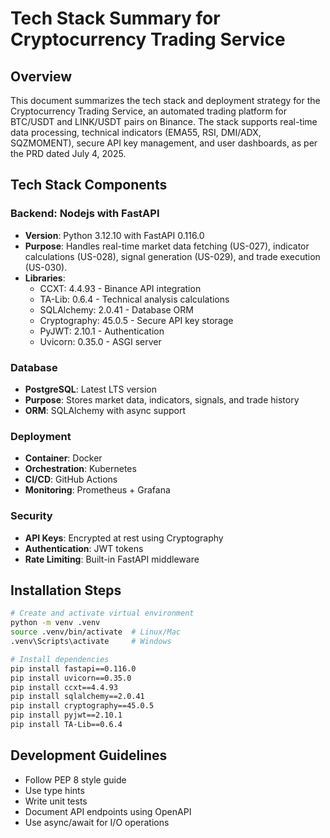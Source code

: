 # Tech Stack Summary for Cryptocurrency Trading Service

## Overview
This document summarizes the tech stack and deployment strategy for the Cryptocurrency Trading Service, an automated trading platform for BTC/USDT and LINK/USDT pairs on Binance. The stack supports real-time data processing, technical indicators (EMA55, RSI, DMI/ADX, SQZMOMENT), secure API key management, and user dashboards, as per the PRD dated July 4, 2025.

## Tech Stack Components

### Backend: Nodejs with FastAPI
- **Version**: Python 3.12.10 with FastAPI 0.116.0
- **Purpose**: Handles real-time market data fetching (US-027), indicator calculations (US-028), signal generation (US-029), and trade execution (US-030).
- **Libraries**: 
  - CCXT: 4.4.93 - Binance API integration
  - TA-Lib: 0.6.4 - Technical analysis calculations
  - SQLAlchemy: 2.0.41 - Database ORM
  - Cryptography: 45.0.5 - Secure API key storage
  - PyJWT: 2.10.1 - Authentication
  - Uvicorn: 0.35.0 - ASGI server

### Database
- **PostgreSQL**: Latest LTS version
- **Purpose**: Stores market data, indicators, signals, and trade history
- **ORM**: SQLAlchemy with async support

### Deployment
- **Container**: Docker
- **Orchestration**: Kubernetes
- **CI/CD**: GitHub Actions
- **Monitoring**: Prometheus + Grafana

### Security
- **API Keys**: Encrypted at rest using Cryptography
- **Authentication**: JWT tokens
- **Rate Limiting**: Built-in FastAPI middleware

## Installation Steps

```bash
# Create and activate virtual environment
python -m venv .venv
source .venv/bin/activate  # Linux/Mac
.venv\Scripts\activate     # Windows

# Install dependencies
pip install fastapi==0.116.0
pip install uvicorn==0.35.0
pip install ccxt==4.4.93
pip install sqlalchemy==2.0.41
pip install cryptography==45.0.5
pip install pyjwt==2.10.1
pip install TA-Lib==0.6.4
```

## Development Guidelines
- Follow PEP 8 style guide
- Use type hints
- Write unit tests
- Document API endpoints using OpenAPI
- Use async/await for I/O operations